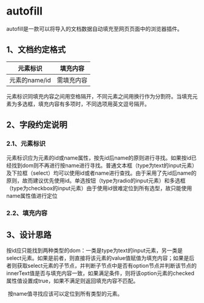 # autofill
​		autofill是一款可以将导入的文档数据自动填充至网页页面中的浏览器插件。

## 1、文档约定格式

|   元素标识    |  填充内容  |
| :-----------: | :--------: |
| 元素的name/id | 需填充内容 |

​		元素标识同填充内容之间用空格隔开，不同元素之间用换行作为分割符。当填充元素为多选框，填充内容有多项时，不同选项用英文逗号隔开。

## 2、字段约定说明

### 2.1、元素标识

​		元素标识应为元素的id或name属性，按先id后name的原则进行寻找。如果按id已经找到dom则不再进行按name进行寻找。普通文本框（type为text的input元素）及下拉框（select）均可以使用id或者name进行查找。由于采用了先id后name的原则，故而建议优先使用id。单选按钮（type为radio的input元素）和多选框（type为checkbox的input元素）由于使用id很难定位到所有选型，故只能使用name属性值进行定位

### 2.2、填充内容

## 3、设计思路

​		按id应只能找到两种类型的dom：一类是type为text的input元素，另一类是select元素。如果是前者，则直接将该元素的value值赋值为填充内容；如果是后者则获取select元素的子节点，并判断子节点中是否有option节点并判断该节点的innerText值是否与填充内容一致，如果满足条件，则将该option元素的checked属性值设置成true，如果不满足则返回填充内容不匹配。

​		按name值寻找应该可以定位到所有类型的元素。